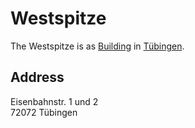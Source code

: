# Westspitze <a id="1"/>

The Westspitze is as [Building](60100002.md) in [Tübingen](2000001.md).

## Address <a id="1000"/>

Eisenbahnstr. 1 und 2 \
72072 Tübingen
